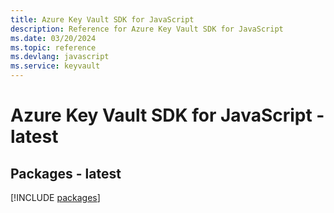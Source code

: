 ```yaml
---
title: Azure Key Vault SDK for JavaScript
description: Reference for Azure Key Vault SDK for JavaScript
ms.date: 03/20/2024
ms.topic: reference
ms.devlang: javascript
ms.service: keyvault
---
```

# Azure Key Vault SDK for JavaScript - latest
## Packages - latest
[!INCLUDE [packages](key-vault-index.md)]